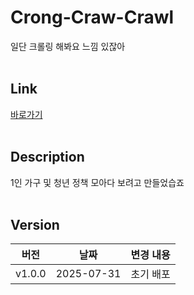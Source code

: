 # Crong-Craw-Crawl
일단 크롤링 해봐요 느낌 있잖아
<br>
<br>

## Link
[바로가기](https://crong-craw-crawl.vercel.app/)
<br>
<br>

## Description
1인 가구 및 청년 정책 모아다 보려고 만들었습죠
<br>
<br>

## Version
| 버전 | 날짜       | 변경 내용                  |
|-------|------------|----------------------------|
| v1.0.0 | 2025-07-31 | 초기 배포                  |
